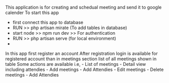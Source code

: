 This application is for creating and schedual meeting and send it to google calender
To start this app
- first connect this app to database 
- RUN >> php artisan mirate (To add tables in database)
- start node >> npm run dev >> For authentication 
- RUN >> php artisan  serve (for local environment)
- 

In this app first register an account
After registration login is available for registered account
than in meetings section list of all meetings shown in table
Some actions are available i.e, 
    - List of meetings
    - Detail view including attendies
    - Add meetings
    - Add Attendies
    - Edit meetings
    - Delete meetings
    - Add Attendies